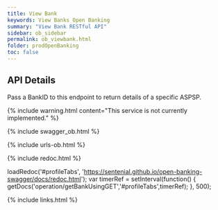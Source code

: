 ```yaml
---
title: View Bank
keywords: View Banks Open Banking 
summary: "View Bank RESTful API"
sidebar: ob_sidebar
permalink: ob_viewbank.html
folder: prodOpenBanking
toc: false
---
```


## API Details

Pass a BankID to this endpoint to return details of a specific ASPSP.

{% include warning.html content="This service is not currently implemented." %}

{% include swagger_ob.html %}


{% include urls-ob.html %}

<ul id="profileTabs" class="nav nav-tabs">
    
   
</ul>
 
 {% include redoc.html %}

loadRedoc('#profileTabs', 'https://sentenial.github.io/open-banking-swagger/docs/redoc.html');
var timerRef = setInterval(function() { getDocs('operation/getBankUsingGET','#profileTabs',timerRef); }, 500);


</script>


<div id="mydiv"></div>


</div>



</div>


{% include links.html %}
